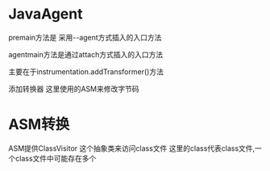 # JavaAgent

premain方法是 采用--agent方式插入的入口方法

agentmain方法是通过attach方式插入的入口方法

主要在于instrumentation.addTransformer()方法

添加转换器 这里使用的ASM来修改字节码

# ASM转换

ASM提供ClassVisitor 这个抽象类来访问class文件 这里的class代表class文件,一个class文件中可能存在多个
